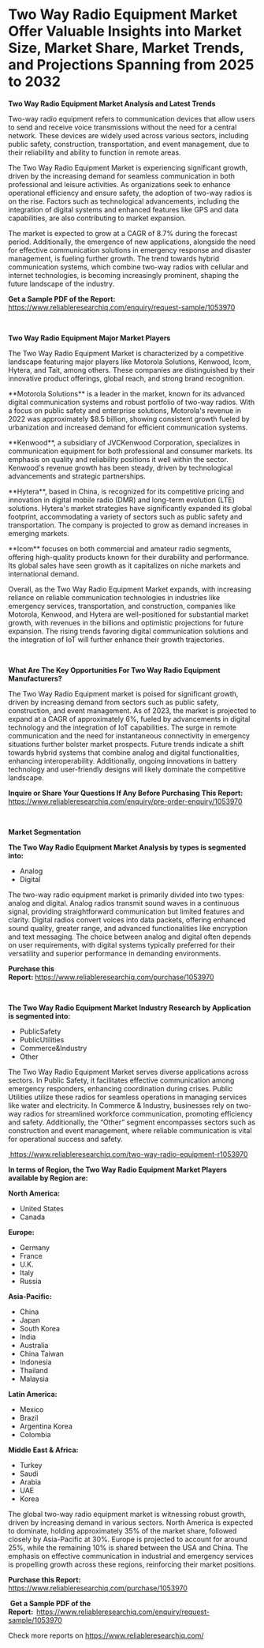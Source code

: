 <p><h1>Two Way Radio Equipment Market Offer Valuable Insights into Market Size, Market Share, Market Trends, and Projections Spanning from 2025 to 2032</h1></p><p><strong>Two Way Radio Equipment Market Analysis and Latest Trends</strong></p>
<p><p>Two-way radio equipment refers to communication devices that allow users to send and receive voice transmissions without the need for a central network. These devices are widely used across various sectors, including public safety, construction, transportation, and event management, due to their reliability and ability to function in remote areas. </p><p>The Two Way Radio Equipment Market is experiencing significant growth, driven by the increasing demand for seamless communication in both professional and leisure activities. As organizations seek to enhance operational efficiency and ensure safety, the adoption of two-way radios is on the rise. Factors such as technological advancements, including the integration of digital systems and enhanced features like GPS and data capabilities, are also contributing to market expansion.</p><p>The market is expected to grow at a CAGR of 8.7% during the forecast period. Additionally, the emergence of new applications, alongside the need for effective communication solutions in emergency response and disaster management, is fueling further growth. The trend towards hybrid communication systems, which combine two-way radios with cellular and internet technologies, is becoming increasingly prominent, shaping the future landscape of the industry.</p></p>
<p><strong>Get a Sample PDF of the Report:&nbsp;</strong> <a href="https://www.reliableresearchiq.com/enquiry/request-sample/1053970?utm_campaign=3139&utm_medium=2&utm_source=Github&utm_content=ia&utm_term=08042025&utm_id=two-way-radio-equipment">https://www.reliableresearchiq.com/enquiry/request-sample/1053970</a></p>
<p>&nbsp;</p>
<p><strong>Two Way Radio Equipment Major Market Players</strong></p>
<p><p>The Two Way Radio Equipment Market is characterized by a competitive landscape featuring major players like Motorola Solutions, Kenwood, Icom, Hytera, and Tait, among others. These companies are distinguished by their innovative product offerings, global reach, and strong brand recognition.</p><p>**Motorola Solutions** is a leader in the market, known for its advanced digital communication systems and robust portfolio of two-way radios. With a focus on public safety and enterprise solutions, Motorola's revenue in 2022 was approximately $8.5 billion, showing consistent growth fueled by urbanization and increased demand for efficient communication systems.</p><p>**Kenwood**, a subsidiary of JVCKenwood Corporation, specializes in communication equipment for both professional and consumer markets. Its emphasis on quality and reliability positions it well within the sector. Kenwood's revenue growth has been steady, driven by technological advancements and strategic partnerships.</p><p>**Hytera**, based in China, is recognized for its competitive pricing and innovation in digital mobile radio (DMR) and long-term evolution (LTE) solutions. Hytera's market strategies have significantly expanded its global footprint, accommodating a variety of sectors such as public safety and transportation. The company is projected to grow as demand increases in emerging markets.</p><p>**Icom** focuses on both commercial and amateur radio segments, offering high-quality products known for their durability and performance. Its global sales have seen growth as it capitalizes on niche markets and international demand.</p><p>Overall, as the Two Way Radio Equipment Market expands, with increasing reliance on reliable communication technologies in industries like emergency services, transportation, and construction, companies like Motorola, Kenwood, and Hytera are well-positioned for substantial market growth, with revenues in the billions and optimistic projections for future expansion. The rising trends favoring digital communication solutions and the integration of IoT will further enhance their growth trajectories.</p></p>
<p>&nbsp;</p>
<p><strong>What Are The Key Opportunities For Two Way Radio Equipment Manufacturers?</strong></p>
<p><p>The Two Way Radio Equipment market is poised for significant growth, driven by increasing demand from sectors such as public safety, construction, and event management. As of 2023, the market is projected to expand at a CAGR of approximately 6%, fueled by advancements in digital technology and the integration of IoT capabilities. The surge in remote communication and the need for instantaneous connectivity in emergency situations further bolster market prospects. Future trends indicate a shift towards hybrid systems that combine analog and digital functionalities, enhancing interoperability. Additionally, ongoing innovations in battery technology and user-friendly designs will likely dominate the competitive landscape.</p></p>
<p><strong>Inquire or Share Your Questions If Any Before Purchasing This Report:</strong> <a href="https://www.reliableresearchiq.com/enquiry/pre-order-enquiry/1053970?utm_campaign=3139&utm_medium=2&utm_source=Github&utm_content=ia&utm_term=08042025&utm_id=two-way-radio-equipment">https://www.reliableresearchiq.com/enquiry/pre-order-enquiry/1053970</a></p>
<p>&nbsp;</p>
<p><strong>Market Segmentation</strong></p>
<p><strong>The Two Way Radio Equipment Market Analysis by types is segmented into:</strong></p>
<p><ul><li>Analog</li><li>Digital</li></ul></p>
<p><p>The two-way radio equipment market is primarily divided into two types: analog and digital. Analog radios transmit sound waves in a continuous signal, providing straightforward communication but limited features and clarity. Digital radios convert voices into data packets, offering enhanced sound quality, greater range, and advanced functionalities like encryption and text messaging. The choice between analog and digital often depends on user requirements, with digital systems typically preferred for their versatility and superior performance in demanding environments.</p></p>
<p><strong>Purchase this Report:&nbsp;</strong><a href="https://www.reliableresearchiq.com/purchase/1053970?utm_campaign=3139&utm_medium=2&utm_source=Github&utm_content=ia&utm_term=08042025&utm_id=two-way-radio-equipment">https://www.reliableresearchiq.com/purchase/1053970</a></p>
<p>&nbsp;</p>
<p><strong>The Two Way Radio Equipment Market Industry Research by Application is segmented into:</strong></p>
<p><ul><li>PublicSafety</li><li>PublicUtilities</li><li>Commerce&Industry</li><li>Other</li></ul></p>
<p><p>The Two Way Radio Equipment Market serves diverse applications across sectors. In Public Safety, it facilitates effective communication among emergency responders, enhancing coordination during crises. Public Utilities utilize these radios for seamless operations in managing services like water and electricity. In Commerce & Industry, businesses rely on two-way radios for streamlined workforce communication, promoting efficiency and safety. Additionally, the “Other” segment encompasses sectors such as construction and event management, where reliable communication is vital for operational success and safety.</p></p>
<p><a href="https://www.reliableresearchiq.com/two-way-radio-equipment-r1053970?utm_campaign=3139&utm_medium=2&utm_source=Github&utm_content=ia&utm_term=08042025&utm_id=two-way-radio-equipment">&nbsp;https://www.reliableresearchiq.com/two-way-radio-equipment-r1053970</a></p>
<p><strong>In terms of Region, the Two Way Radio Equipment Market Players available by Region are:</strong></p>
<p>
    <p> <strong> North America: </strong>
        <ul>
            <li>United States</li>
            <li>Canada</li>
        </ul>
        </p> 
    <p> <strong> Europe: </strong>
        <ul>
            <li>Germany</li>
            <li>France</li>
            <li>U.K.</li>
            <li>Italy</li>
            <li>Russia</li>
        </ul>
        </p> 
    <p> <strong> Asia-Pacific: </strong>
        <ul>
            <li>China</li>
            <li>Japan</li>
            <li>South Korea</li>
            <li>India</li>
            <li>Australia</li>
            <li>China Taiwan</li>
            <li>Indonesia</li>
            <li>Thailand</li>
            <li>Malaysia</li>
        </ul>
        </p> 
    <p> <strong> Latin America: </strong>
        <ul>
            <li>Mexico</li>
            <li>Brazil</li>
            <li>Argentina Korea</li>
            <li>Colombia</li>
        </ul>
        </p> 
    <p> <strong> Middle East & Africa: </strong>
        <ul>
            <li>Turkey</li>
            <li>Saudi</li>
            <li>Arabia</li>
            <li>UAE</li>
            <li>Korea</li>
        </ul>
    </p>
    </p>
<p><p>The global two-way radio equipment market is witnessing robust growth, driven by increasing demand in various sectors. North America is expected to dominate, holding approximately 35% of the market share, followed closely by Asia-Pacific at 30%. Europe is projected to account for around 25%, while the remaining 10% is shared between the USA and China. The emphasis on effective communication in industrial and emergency services is propelling growth across these regions, reinforcing their market positions.</p></p>
<p><strong>Purchase this Report: </strong><a href="https://www.reliableresearchiq.com/purchase/1053970?utm_campaign=3139&utm_medium=2&utm_source=Github&utm_content=ia&utm_term=08042025&utm_id=two-way-radio-equipment">https://www.reliableresearchiq.com/purchase/1053970</a></p>
<p>&nbsp;<strong>Get a Sample PDF of the Report:&nbsp;&nbsp;</strong><a href="https://www.reliableresearchiq.com/enquiry/request-sample/1053970?utm_campaign=3139&utm_medium=2&utm_source=Github&utm_content=ia&utm_term=08042025&utm_id=two-way-radio-equipment">https://www.reliableresearchiq.com/enquiry/request-sample/1053970</a></p>
<p><strong></strong></p>
<p>Check more reports on <a href="https://www.reliableresearchiq.com/?utm_campaign=3139&utm_medium=2&utm_source=Github&utm_content=ia&utm_term=08042025&utm_id=two-way-radio-equipment">https://www.reliableresearchiq.com/</a></p>